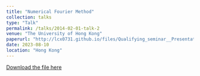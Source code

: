 ```yaml
---
title: "Numerical Fourier Method"
collection: talks
type: "Talk"
permalink: /talks/2014-02-01-talk-2
venue: "The University of Hong Kong"
paperurl: "http://lcx0731.github.io/files/Qualifying_seminar__Presentation_version_.pdf"
date: 2023-08-10
location: "Hong Kong"
---
```


[Download the file here](http://lcx0731.github.io/files/Qualifying_seminar__Presentation_version_.pdf)

